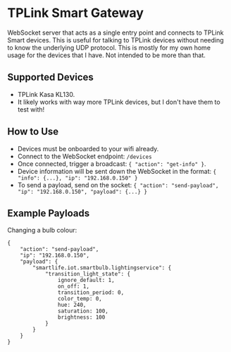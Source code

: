# TPLink Smart Gateway

WebSocket server that acts as a single entry point and connects to TPLink Smart devices.
This is useful for talking to TPLink devices without needing to know the underlying UDP protocol.
This is mostly for my own home usage for the devices that I have. Not intended to be more than that.

## Supported Devices

* TPLink Kasa KL130.
* It likely works with way more TPLink devices, but I don't have them to test with!

## How to Use

* Devices must be onboarded to your wifi already.
* Connect to the WebSocket endpoint: ```/devices```
* Once connected, trigger a broadcast: ```{ "action": "get-info" }```.
* Device information will be sent down the WebSocket in the format: ```{ "info": {...}, "ip": "192.168.0.150" }```
* To send a payload, send on the socket: ```{ "action": "send-payload", "ip": "192.168.0.150", "payload": {...} }```

## Example Payloads

Changing a bulb colour: 

```
{
    "action": "send-payload",
    "ip": "192.168.0.150",
    "payload": {
        "smartlife.iot.smartbulb.lightingservice": {
            "transition_light_state": {
                ignore_default: 1,
                on_off: 1,
                transition_period: 0,
                color_temp: 0,
                hue: 240,
                saturation: 100,
                brightness: 100
            }
        }
    }
}
```

